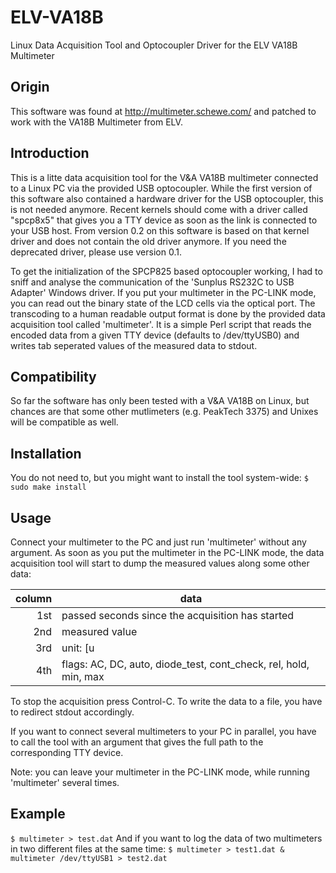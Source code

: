 # ELV-VA18B
Linux Data Acquisition Tool and Optocoupler Driver for the ELV VA18B Multimeter

## Origin
This software was found at http://multimeter.schewe.com/ and patched to work with the VA18B Multimeter from ELV.

## Introduction

This is a litte data acquisition tool for the V&A VA18B multimeter connected to a Linux PC via the provided USB optocoupler.
While the first version of this software also contained a hardware driver for the USB optocoupler, this is not needed anymore. Recent kernels should come with a driver called "spcp8x5" that gives you a TTY device as soon as the link is connected to your USB host. From version 0.2 on this software is based on that kernel driver and does not contain the old driver anymore. If you need the deprecated driver, please use version 0.1.

To get the initialization of the SPCP825 based optocoupler working, I had to sniff and analyse the communication of the 'Sunplus RS232C to USB Adapter' Windows driver. If you put your multimeter in the PC-LINK mode, you can read out the binary state of the LCD cells via the optical port. The transcoding to a human readable output format is done by the provided data acquisition tool called 'multimeter'. It is a simple Perl script that reads the encoded data from a given TTY device (defaults to /dev/ttyUSB0) and writes tab seperated values of the measured data to stdout.

## Compatibility

So far the software has only been tested with a V&A VA18B on Linux, but chances are that some other mutlimeters (e.g. PeakTech 3375) and Unixes will be compatible as well.

## Installation

You do not need to, but you might want to install the tool system-wide:
`$ sudo make install`

## Usage

Connect your multimeter to the PC and just run 'multimeter' without any argument. As soon as you put the multimeter in the PC-LINK mode, the data acquisition tool will start to dump the measured values along some other data:

| column | data |
|-------:|------|
| 1st    | passed seconds since the acquisition has started |
| 2nd    | measured value |
| 3rd    | unit: [u|k|m|M] (%|Ohm|A|V|Hz|C) |
| 4th    | flags: AC, DC, auto, diode_test, cont_check, rel, hold, min, max |

To stop the acquisition press Control-C. To write the data to a file, you have to redirect stdout accordingly.

If you want to connect several multimeters to your PC in parallel, you have to call the tool with an argument that gives the full path to the corresponding TTY device.

Note: you can leave your multimeter in the PC-LINK mode, while running 'multimeter' several times.

## Example
`$ multimeter > test.dat`
And if you want to log the data of two multimeters in two different files at the same time:
`$ multimeter > test1.dat & multimeter /dev/ttyUSB1 > test2.dat`
